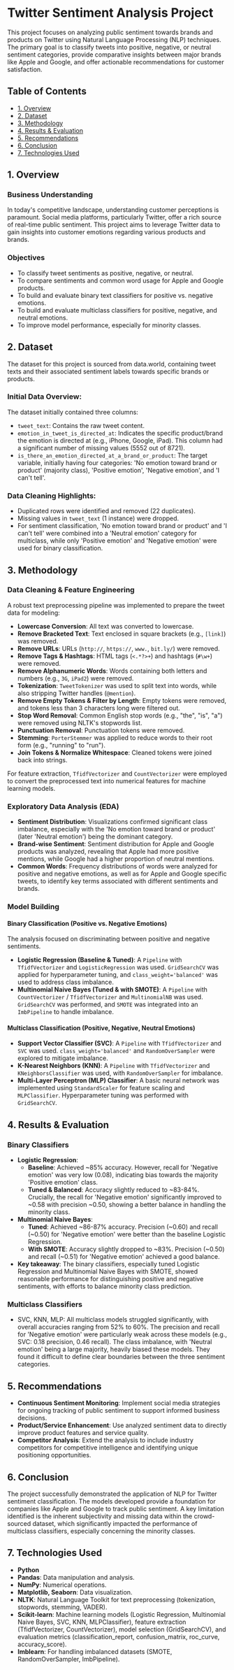 # Twitter Sentiment Analysis Project

This project focuses on analyzing public sentiment towards brands and products on Twitter using Natural Language Processing (NLP) techniques. The primary goal is to classify tweets into positive, negative, or neutral sentiment categories, provide comparative insights between major brands like Apple and Google, and offer actionable recommendations for customer satisfaction.

## Table of Contents
* [1. Overview](#1-overview)
* [2. Dataset](#2-dataset)
* [3. Methodology](#3-methodology)
* [4. Results & Evaluation](#4-results--evaluation)
* [5. Recommendations](#5-recommendations)
* [6. Conclusion](#6-conclusion)
* [7. Technologies Used](#7-technologies-used)

## 1. Overview
### Business Understanding
In today's competitive landscape, understanding customer perceptions is paramount. Social media platforms, particularly Twitter, offer a rich source of real-time public sentiment. This project aims to leverage Twitter data to gain insights into customer emotions regarding various products and brands.

### Objectives
* To classify tweet sentiments as positive, negative, or neutral.
* To compare sentiments and common word usage for Apple and Google products.
* To build and evaluate binary text classifiers for positive vs. negative emotions.
* To build and evaluate multiclass classifiers for positive, negative, and neutral emotions.
* To improve model performance, especially for minority classes.

## 2. Dataset
The dataset for this project is sourced from data.world, containing tweet texts and their associated sentiment labels towards specific brands or products.

### Initial Data Overview:
The dataset initially contained three columns:
* `tweet_text`: Contains the raw tweet content.
* `emotion_in_tweet_is_directed_at`: Indicates the specific product/brand the emotion is directed at (e.g., iPhone, Google, iPad). This column had a significant number of missing values (5552 out of 8721).
* `is_there_an_emotion_directed_at_a_brand_or_product`: The target variable, initially having four categories: 'No emotion toward brand or product' (majority class), 'Positive emotion', 'Negative emotion', and 'I can't tell'.

### Data Cleaning Highlights:
* Duplicated rows were identified and removed (22 duplicates).
* Missing values in `tweet_text` (1 instance) were dropped.
* For sentiment classification, 'No emotion toward brand or product' and 'I can't tell' were combined into a 'Neutral emotion' category for multiclass, while only 'Positive emotion' and 'Negative emotion' were used for binary classification.

## 3. Methodology
### Data Cleaning & Feature Engineering
A robust text preprocessing pipeline was implemented to prepare the tweet data for modeling:
* **Lowercase Conversion**: All text was converted to lowercase.
* **Remove Bracketed Text**: Text enclosed in square brackets (e.g., `[link]`) was removed.
* **Remove URLs**: URLs (`http://`, `https://`, `www.`, `bit.ly/`) were removed.
* **Remove Tags & Hashtags**: HTML tags (`<.*?>+`) and hashtags (`#\w+`) were removed.
* **Remove Alphanumeric Words**: Words containing both letters and numbers (e.g., `3G`, `iPad2`) were removed.
* **Tokenization**: `TweetTokenizer` was used to split text into words, while also stripping Twitter handles (`@mention`).
* **Remove Empty Tokens & Filter by Length**: Empty tokens were removed, and tokens less than 3 characters long were filtered out.
* **Stop Word Removal**: Common English stop words (e.g., "the", "is", "a") were removed using NLTK's stopwords list.
* **Punctuation Removal**: Punctuation tokens were removed.
* **Stemming**: `PorterStemmer` was applied to reduce words to their root form (e.g., "running" to "run").
* **Join Tokens & Normalize Whitespace**: Cleaned tokens were joined back into strings.

For feature extraction, `TfidfVectorizer` and `CountVectorizer` were employed to convert the preprocessed text into numerical features for machine learning models.

### Exploratory Data Analysis (EDA)
* **Sentiment Distribution**: Visualizations confirmed significant class imbalance, especially with the 'No emotion toward brand or product' (later 'Neutral emotion') being the dominant category.
* **Brand-wise Sentiment**: Sentiment distribution for Apple and Google products was analyzed, revealing that Apple had more positive mentions, while Google had a higher proportion of neutral mentions.
* **Common Words**: Frequency distributions of words were analyzed for positive and negative emotions, as well as for Apple and Google specific tweets, to identify key terms associated with different sentiments and brands.

### Model Building
#### Binary Classification (Positive vs. Negative Emotions)
The analysis focused on discriminating between positive and negative sentiments.
* **Logistic Regression (Baseline & Tuned)**: A `Pipeline` with `TfidfVectorizer` and `LogisticRegression` was used. `GridSearchCV` was applied for hyperparameter tuning, and `class_weight='balanced'` was used to address class imbalance.
* **Multinomial Naive Bayes (Tuned & with SMOTE)**: A `Pipeline` with `CountVectorizer` / `TfidfVectorizer` and `MultinomialNB` was used. `GridSearchCV` was performed, and `SMOTE` was integrated into an `ImbPipeline` to handle imbalance.

#### Multiclass Classification (Positive, Negative, Neutral Emotions)
* **Support Vector Classifier (SVC)**: A `Pipeline` with `TfidfVectorizer` and `SVC` was used. `class_weight='balanced'` and `RandomOverSampler` were explored to mitigate imbalance.
* **K-Nearest Neighbors (KNN)**: A `Pipeline` with `TfidfVectorizer` and `KNeighborsClassifier` was used, with `RandomOverSampler` for imbalance.
* **Multi-Layer Perceptron (MLP) Classifier**: A basic neural network was implemented using `StandardScaler` for feature scaling and `MLPClassifier`. Hyperparameter tuning was performed with `GridSearchCV`.

## 4. Results & Evaluation
### Binary Classifiers
* **Logistic Regression**:
    * **Baseline**: Achieved ~85% accuracy. However, recall for 'Negative emotion' was very low (0.08), indicating bias towards the majority 'Positive emotion' class.
    * **Tuned & Balanced**: Accuracy slightly reduced to ~83-84%. Crucially, the recall for 'Negative emotion' significantly improved to ~0.58 with precision ~0.50, showing a better balance in handling the minority class.
* **Multinomial Naive Bayes**:
    * **Tuned**: Achieved ~86-87% accuracy. Precision (~0.60) and recall (~0.50) for 'Negative emotion' were better than the baseline Logistic Regression.
    * **With SMOTE**: Accuracy slightly dropped to ~83%. Precision (~0.50) and recall (~0.51) for 'Negative emotion' achieved a good balance.
* **Key takeaway**: The binary classifiers, especially tuned Logistic Regression and Multinomial Naive Bayes with SMOTE, showed reasonable performance for distinguishing positive and negative sentiments, with efforts to balance minority class prediction.

### Multiclass Classifiers
* SVC, KNN, MLP: All multiclass models struggled significantly, with overall accuracies ranging from 52% to 60%. The precision and recall for 'Negative emotion' were particularly weak across these models (e.g., SVC: 0.18 precision, 0.46 recall). The class imbalance, with 'Neutral emotion' being a large majority, heavily biased these models. They found it difficult to define clear boundaries between the three sentiment categories.

## 5. Recommendations
* **Continuous Sentiment Monitoring**: Implement social media strategies for ongoing tracking of public sentiment to support informed business decisions.
* **Product/Service Enhancement**: Use analyzed sentiment data to directly improve product features and service quality.
* **Competitor Analysis**: Extend the analysis to include industry competitors for competitive intelligence and identifying unique positioning opportunities.

## 6. Conclusion
The project successfully demonstrated the application of NLP for Twitter sentiment classification. The models developed provide a foundation for companies like Apple and Google to track public sentiment. A key limitation identified is the inherent subjectivity and missing data within the crowd-sourced dataset, which significantly impacted the performance of multiclass classifiers, especially concerning the minority classes.

## 7. Technologies Used
* **Python**
* **Pandas**: Data manipulation and analysis.
* **NumPy**: Numerical operations.
* **Matplotlib, Seaborn**: Data visualization.
* **NLTK**: Natural Language Toolkit for text preprocessing (tokenization, stopwords, stemming, VADER).
* **Scikit-learn**: Machine learning models (Logistic Regression, Multinomial Naive Bayes, SVC, KNN, MLPClassifier), feature extraction (TfidfVectorizer, CountVectorizer), model selection (GridSearchCV), and evaluation metrics (classification_report, confusion_matrix, roc_curve, accuracy_score).
* **Imblearn**: For handling imbalanced datasets (SMOTE, RandomOverSampler, ImbPipeline).